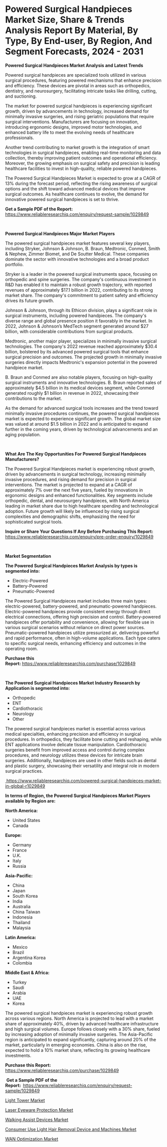 <p><h1>Powered Surgical Handpieces Market Size, Share & Trends Analysis Report By Material, By Type, By End-user, By Region, And Segment Forecasts, 2024 - 2031</h1></p><p><strong>Powered Surgical Handpieces Market Analysis and Latest Trends</strong></p>
<p><p>Powered surgical handpieces are specialized tools utilized in various surgical procedures, featuring powered mechanisms that enhance precision and efficiency. These devices are pivotal in areas such as orthopedics, dentistry, and neurosurgery, facilitating intricate tasks like drilling, cutting, and suctioning. </p><p>The market for powered surgical handpieces is experiencing significant growth, driven by advancements in technology, increased demand for minimally invasive surgeries, and rising geriatric populations that require surgical interventions. Manufacturers are focusing on innovation, introducing ergonomic designs, improved motor technologies, and enhanced battery life to meet the evolving needs of healthcare professionals.</p><p>Another trend contributing to market growth is the integration of smart technologies in surgical handpieces, enabling real-time monitoring and data collection, thereby improving patient outcomes and operational efficiency. Moreover, the growing emphasis on surgical safety and precision is leading healthcare facilities to invest in high-quality, reliable powered handpieces.</p><p>The Powered Surgical Handpieces Market is expected to grow at a CAGR of 13% during the forecast period, reflecting the rising awareness of surgical options and the shift toward advanced medical devices that improve surgical outcomes. As healthcare continues to evolve, the demand for innovative powered surgical handpieces is set to thrive.</p></p>
<p><strong>Get a Sample PDF of the Report:&nbsp;</strong> <a href="https://www.reliableresearchiq.com/enquiry/request-sample/1029849?utm_campaign=973&utm_medium=2&utm_source=Github&utm_content=ia&utm_term=03122024&utm_id=powered-surgical-handpieces">https://www.reliableresearchiq.com/enquiry/request-sample/1029849</a></p>
<p>&nbsp;</p>
<p><strong>Powered Surgical Handpieces Major Market Players</strong></p>
<p><p>The powered surgical handpieces market features several key players, including Stryker, Johnson & Johnson, B. Braun, Medtronic, Conmed, Smith & Nephew, Zimmer Biomet, and De Soutter Medical. These companies dominate the sector with innovative technologies and a broad product portfolio.</p><p>Stryker is a leader in the powered surgical instruments space, focusing on orthopedic and spine surgeries. The company's continuous investment in R&D has enabled it to maintain a robust growth trajectory, with reported revenues of approximately $17.1 billion in 2022, contributing to its strong market share. The company's commitment to patient safety and efficiency drives its future growth.</p><p>Johnson & Johnson, through its Ethicon division, plays a significant role in surgical instruments, including powered handpieces. The company's diverse range and global presence position it favorably in the market. In 2022, Johnson & Johnson’s MedTech segment generated around $27 billion, with considerable contributions from surgical products.</p><p>Medtronic, another major player, specializes in minimally invasive surgical technologies. The company's 2022 revenue reached approximately $30.4 billion, bolstered by its advanced powered surgical tools that enhance surgical precision and outcomes. The projected growth in minimally invasive surgeries directly impacts Medtronic's expansion potential in the powered handpiece market.</p><p>B. Braun and Conmed are also notable players, focusing on high-quality surgical instruments and innovative technologies. B. Braun reported sales of approximately $4.5 billion in its medical devices segment, while Conmed generated roughly $1 billion in revenue in 2022, showcasing their contributions to the market.</p><p>As the demand for advanced surgical tools increases and the trend toward minimally invasive procedures continues, the powered surgical handpieces market is expected to experience significant growth. The global market size was valued at around $1.5 billion in 2022 and is anticipated to expand further in the coming years, driven by technological advancements and an aging population.</p></p>
<p>&nbsp;</p>
<p><strong>What Are The Key Opportunities For Powered Surgical Handpieces Manufacturers?</strong></p>
<p><p>The Powered Surgical Handpieces market is experiencing robust growth, driven by advancements in surgical technology, increasing minimally invasive procedures, and rising demand for precision in surgical interventions. The market is projected to expand at a CAGR of approximately 7% over the next five years, fueled by innovations in ergonomic designs and enhanced functionalities. Key segments include orthopedic, dental, and neurosurgery handpieces, with North America leading in market share due to high healthcare spending and technological adoption. Future growth will likely be influenced by rising surgical complexities and demographic shifts, emphasizing the need for sophisticated surgical tools.</p></p>
<p><strong>Inquire or Share Your Questions If Any Before Purchasing This Report:</strong> <a href="https://www.reliableresearchiq.com/enquiry/pre-order-enquiry/1029849?utm_campaign=973&utm_medium=2&utm_source=Github&utm_content=ia&utm_term=03122024&utm_id=powered-surgical-handpieces">https://www.reliableresearchiq.com/enquiry/pre-order-enquiry/1029849</a></p>
<p>&nbsp;</p>
<p><strong>Market Segmentation</strong></p>
<p><strong>The Powered Surgical Handpieces Market Analysis by types is segmented into:</strong></p>
<p><ul><li>Electric-Powered</li><li>Battery-Powered</li><li>Pneumatic-Powered</li></ul></p>
<p><p>The Powered Surgical Handpieces market includes three main types: electric-powered, battery-powered, and pneumatic-powered handpieces. Electric-powered handpieces provide consistent energy through direct electrical connections, offering high precision and control. Battery-powered handpieces offer portability and convenience, allowing for flexible use in various surgical scenarios without reliance on direct power sources. Pneumatic-powered handpieces utilize pressurized air, delivering powerful and rapid performance, often in high-volume applications. Each type caters to specific surgical needs, enhancing efficiency and outcomes in the operating room.</p></p>
<p><strong>Purchase this Report:&nbsp;</strong><a href="https://www.reliableresearchiq.com/purchase/1029849?utm_campaign=973&utm_medium=2&utm_source=Github&utm_content=ia&utm_term=03122024&utm_id=powered-surgical-handpieces">https://www.reliableresearchiq.com/purchase/1029849</a></p>
<p>&nbsp;</p>
<p><strong>The Powered Surgical Handpieces Market Industry Research by Application is segmented into:</strong></p>
<p><ul><li>Orthopedic</li><li>ENT</li><li>Cardiothoracic</li><li>Neurology</li><li>Other</li></ul></p>
<p><p>The powered surgical handpieces market is essential across various medical specialties, enhancing precision and efficiency in surgical procedures. In orthopedics, they facilitate bone cutting and reshaping, while ENT applications involve delicate tissue manipulation. Cardiothoracic surgeries benefit from improved access and control during complex procedures, and neurology utilizes these devices for intricate brain surgeries. Additionally, handpieces are used in other fields such as dental and plastic surgery, showcasing their versatility and integral role in modern surgical practices.</p></p>
<p><a href="https://www.reliableresearchiq.com/powered-surgical-handpieces-market-in-global-r1029849?utm_campaign=973&utm_medium=2&utm_source=Github&utm_content=ia&utm_term=03122024&utm_id=powered-surgical-handpieces">&nbsp;https://www.reliableresearchiq.com/powered-surgical-handpieces-market-in-global-r1029849</a></p>
<p><strong>In terms of Region, the Powered Surgical Handpieces Market Players available by Region are:</strong></p>
<p>
    <p> <strong> North America: </strong>
        <ul>
            <li>United States</li>
            <li>Canada</li>
        </ul>
        </p> 
    <p> <strong> Europe: </strong>
        <ul>
            <li>Germany</li>
            <li>France</li>
            <li>U.K.</li>
            <li>Italy</li>
            <li>Russia</li>
        </ul>
        </p> 
    <p> <strong> Asia-Pacific: </strong>
        <ul>
            <li>China</li>
            <li>Japan</li>
            <li>South Korea</li>
            <li>India</li>
            <li>Australia</li>
            <li>China Taiwan</li>
            <li>Indonesia</li>
            <li>Thailand</li>
            <li>Malaysia</li>
        </ul>
        </p> 
    <p> <strong> Latin America: </strong>
        <ul>
            <li>Mexico</li>
            <li>Brazil</li>
            <li>Argentina Korea</li>
            <li>Colombia</li>
        </ul>
        </p> 
    <p> <strong> Middle East & Africa: </strong>
        <ul>
            <li>Turkey</li>
            <li>Saudi</li>
            <li>Arabia</li>
            <li>UAE</li>
            <li>Korea</li>
        </ul>
    </p>
    </p>
<p><p>The powered surgical handpieces market is experiencing robust growth across various regions. North America is projected to lead with a market share of approximately 40%, driven by advanced healthcare infrastructure and high surgical volumes. Europe follows closely with a 30% share, fueled by increasing adoption of minimally invasive surgeries. The Asia-Pacific region is anticipated to expand significantly, capturing around 20% of the market, particularly in emerging economies. China is also on the rise, expected to hold a 10% market share, reflecting its growing healthcare investments.</p></p>
<p><strong>Purchase this Report: </strong><a href="https://www.reliableresearchiq.com/purchase/1029849?utm_campaign=973&utm_medium=2&utm_source=Github&utm_content=ia&utm_term=03122024&utm_id=powered-surgical-handpieces">https://www.reliableresearchiq.com/purchase/1029849</a></p>
<p>&nbsp;<strong>Get a Sample PDF of the Report:&nbsp;&nbsp;</strong><a href="https://www.reliableresearchiq.com/enquiry/request-sample/1029849?utm_campaign=973&utm_medium=2&utm_source=Github&utm_content=ia&utm_term=03122024&utm_id=powered-surgical-handpieces">https://www.reliableresearchiq.com/enquiry/request-sample/1029849</a></p>
<p><strong></strong></p>
<p><p><a href="https://github.com/rodinayygacklezi/Market-Research-Report-List-1/blob/main/light-tower-market.md?utm_campaign=973&utm_medium=2&utm_source=Github&utm_content=ia&utm_term=03122024&utm_id=powered-surgical-handpieces">Light Tower Market</a></p><p><a href="https://github.com/flnordan65e0/Market-Research-Report-List-1/blob/main/laser-eyeware-protection-market.md?utm_campaign=973&utm_medium=2&utm_source=Github&utm_content=ia&utm_term=03122024&utm_id=powered-surgical-handpieces">Laser Eyeware Protection Market</a></p><p><a href="https://www.linkedin.com/pulse/walking-assist-devices-market-analysis-growth-forecast-81-1lx3e?utm_campaign=973&utm_medium=2&utm_source=Github&utm_content=ia&utm_term=03122024&utm_id=powered-surgical-handpieces">Walking Assist Devices Market</a></p><p><a href="https://issuu.com/reportprime-2/docs/consumer-use-light-hair-removal-device-and-machine?utm_campaign=973&utm_medium=2&utm_source=Github&utm_content=ia&utm_term=03122024&utm_id=powered-surgical-handpieces">Consumer Use Light Hair Removal Device and Machines Market</a></p><p><a href="https://www.linkedin.com/pulse/wan-optimization-market-overview-expected-growth-63-cagr-from-2qqac?utm_campaign=973&utm_medium=2&utm_source=Github&utm_content=ia&utm_term=03122024&utm_id=powered-surgical-handpieces">WAN Optimization Market</a></p></p>